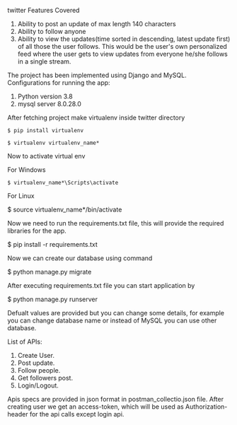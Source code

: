 twitter
Features Covered
  1. Ability to post an update of max length 140 characters
  2. Ability to follow anyone
  3. Ability to view the updates(time sorted in descending, latest update first) of all those the user
  follows. This would be the user's own personalized feed where the user gets to view updates from
  everyone he/she follows in a single stream.
 
The project has been implemented using Django and MySQL.
Configurations for running the app:
  1. Python version 3.8
  2. mysql server 8.0.28.0

After fetching project make virtualenv inside twitter directory
    
    $ pip install virtualenv
    
    $ virtualenv virtualenv_name*

Now to activate virtual env
  
  For Windows
    
    $ virtualenv_name*\Scripts\activate
  
  For Linux
   
   $ source virtualenv_name*/bin/activate

Now we need to run the requirements.txt file, this will provide the required libraries for the app.
  
  $ pip install -r requirements.txt
  
Now we can create our database using command
  
  $ python manage.py migrate  
  
After executing requirements.txt file you can start application by
  
  $ python manage.py runserver

Defualt values are provided but you can change some details, for example you can change database name or instead of MySQL you can use other database.

List of APIs:
  1. Create User.
  2. Post update.
  3. Follow people.
  4. Get followers post.
  5. Login/Logout.
  
Apis specs are provided in json format in postman_collectio.json file.
After creating user we get an access-token, which will be used as Authorization-header for the api calls except login api.


